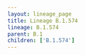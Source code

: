 ```yaml
---
layout: lineage_page
title: Lineage B.1.574
lineage: B.1.574
parent: B.1
children: ['B.1.574']
---
```

